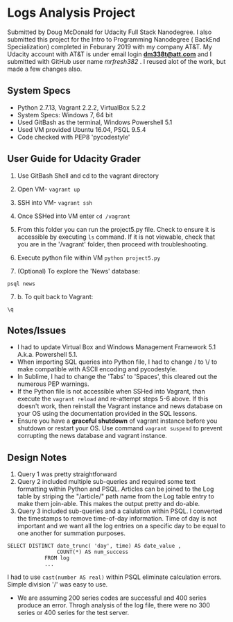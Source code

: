 # Logs Analysis Project
Submitted by Doug McDonald for Udacity Full Stack Nanodegree.
I also submitted this project for the Intro to Programming Nanodegree ( BackEnd Specialization) completed in Feburary 2019 with my company AT&T. My Udacity account with AT&T is under email login **dm338t@att.com** and I submitted with GitHub user name _mrfresh382_ . I reused alot of the work, but made a few changes also. 
## System Specs
- Python 2.7.13, Vagrant 2.2.2, VirtualBox 5.2.2
- System Specs: Windows 7, 64 bit
- Used GitBash as the terminal, Windows Powershell 5.1
- Used VM provided Ubuntu 16.04, PSQL 9.5.4
- Code checked with PEP8 'pycodestyle'

## User Guide for Udacity Grader
1. Use GitBash Shell and cd to the vagrant directory
2. Open VM- `vagrant up`
3. SSH into VM- `vagrant ssh`
4. Once SSHed into VM enter `cd /vagrant`
5. From this folder you can run the project5.py file. Check to ensure it is accessible by executing `ls` command. If it is not viewable, check that you are in the '/vagrant' folder, then proceed with troubleshooting. 
6. Execute python file within VM `python project5.py`

7. (Optional) To explore the 'News' database:
```
psql news
```
7. b.  To quit back to Vagrant:
```
\q 
```
## Notes/Issues 
- I had to update Virtual Box and Windows Management Framework 5.1 A.k.a. Powershell 5.1.
- When importing SQL queries into Python file, I had to change \/ to \\/ to make compatible with ASCII encoding and pycodestyle.
- In Sublime, I had to change the 'Tabs' to 'Spaces', this cleared out the numerous PEP warnings. 
- If the Python file is not accessible when SSHed into Vagrant, than execute the `vagrant reload` and re-attempt steps 5-6 above. If this doesn't work, then reinstall the Vagrant instance and news database on your OS using the documentation provided in the SQL lessons. 
- Ensure you have a **graceful shutdown** of vagrant instance before you shutdown or restart your OS. Use command `vagrant suspend` to prevent corrupting the news database and vagrant instance. 

## Design Notes
1. Query 1 was pretty straightforward
2. Query 2 included multiple sub-queries and required some text formatting within Python and PSQL. Articles can be joined to the Log table by striping the "/article/" path name from the Log table entry to make them join-able. This makes the output pretty and do-able. 
3. Query 3 included sub-queries and a calulation within PSQL. I converted the timestamps to remove time-of-day information. Time of day is not important and we want all the log entries on a specific day to be equal to one another for summation purposes. 
```
SELECT DISTINCT date_trunc( 'day', time) AS date_value ,
                COUNT(*) AS num_success
            FROM log
            ...
```
I had to use `cast(number AS real)` within PSQL eliminate calculation errors. Simple division '/' was easy to use. 
- We are assuming 200 series codes are successful and 400 series produce an error. Throgh analysis of the log file, there were no 300 series or 400 series for the test server. 


